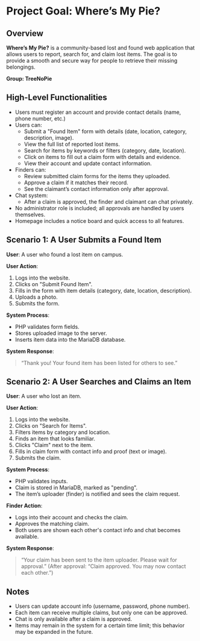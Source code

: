 # Project Goal: Where’s My Pie?

## Overview

**Where’s My Pie?** is a community-based lost and found web application that allows users to report, search for, and claim lost items. The goal is to provide a smooth and secure way for people to retrieve their missing belongings.

**Group: TreeNoPie**


## High-Level Functionalities

- Users must register an account and provide contact details (name, phone number, etc.)
- Users can:
  - Submit a "Found Item" form with details (date, location, category, description, image).
  - View the full list of reported lost items.
  - Search for items by keywords or filters (category, date, location).
  - Click on items to fill out a claim form with details and evidence.
  - View their account and update contact information.
- Finders can:
  - Review submitted claim forms for the items they uploaded.
  - Approve a claim if it matches their record.
  - See the claimant’s contact information only after approval.
- Chat system:
  - After a claim is approved, the finder and claimant can chat privately.
- No administrator role is included; all approvals are handled by users themselves.
- Homepage includes a notice board and quick access to all features.



## Scenario 1: A User Submits a Found Item

**User**: A user who found a lost item on campus.

**User Action**:
1. Logs into the website.
2. Clicks on "Submit Found Item".
3. Fills in the form with item details (category, date, location, description).
4. Uploads a photo.
5. Submits the form.

**System Process**:
- PHP validates form fields.
- Stores uploaded image to the server.
- Inserts item data into the MariaDB database.

**System Response**:
> “Thank you! Your found item has been listed for others to see.”


## Scenario 2: A User Searches and Claims an Item

**User**: A user who lost an item.

**User Action**:
1. Logs into the website.
2. Clicks on "Search for Items".
3. Filters items by category and location.
4. Finds an item that looks familiar.
5. Clicks "Claim" next to the item.
6. Fills in claim form with contact info and proof (text or image).
7. Submits the claim.

**System Process**:
- PHP validates inputs.
- Claim is stored in MariaDB, marked as "pending".
- The item’s uploader (finder) is notified and sees the claim request.

**Finder Action**:
- Logs into their account and checks the claim.
- Approves the matching claim.
- Both users are shown each other's contact info and chat becomes available.

**System Response**:
> “Your claim has been sent to the item uploader. Please wait for approval.”
> (After approval: “Claim approved. You may now contact each other.”)



## Notes

- Users can update account info (username, password, phone number).
- Each item can receive multiple claims, but only one can be approved.
- Chat is only available after a claim is approved.
- Items may remain in the system for a certain time limit; this behavior may be expanded in the future.